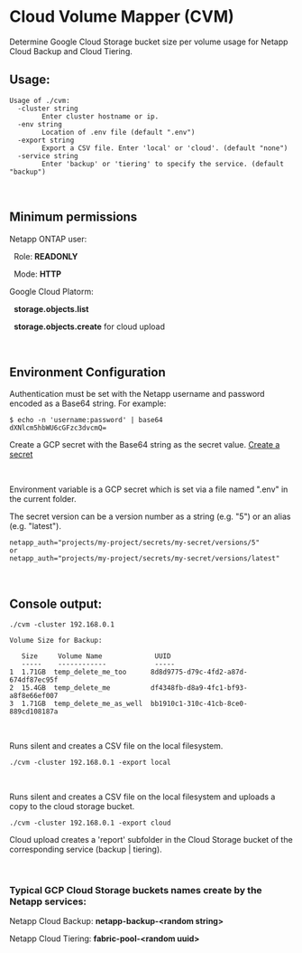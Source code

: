# Cloud Volume Mapper (CVM)

Determine Google Cloud Storage bucket size per volume usage for Netapp Cloud Backup and Cloud Tiering.

## Usage:
```
Usage of ./cvm:
  -cluster string
    	Enter cluster hostname or ip.
  -env string
    	Location of .env file (default ".env")
  -export string
    	Export a CSV file. Enter 'local' or 'cloud'. (default "none")
  -service string
    	Enter 'backup' or 'tiering' to specify the service. (default "backup")
```
<br>


## Minimum permissions

Netapp ONTAP user:

&nbsp; Role: **READONLY**

&nbsp; Mode: **HTTP**

Google Cloud Platorm:

&nbsp; **storage.objects.list**

&nbsp; **storage.objects.create** for cloud upload

<br>

## Environment Configuration

Authentication must be set with the Netapp username and password encoded as a Base64 string. For example:
```
$ echo -n 'username:password' | base64
dXNlcm5hbWU6cGFzc3dvcmQ=
```
Create a GCP secret with the Base64 string as the secret value. [Create a secret](https://cloud.google.com/secret-manager/docs/creating-and-accessing-secrets#secretmanager-create-secret-console)

<br>

Environment variable is a GCP secret which is set via a file named ".env" in the current folder.

The secret version can be a version number as a string (e.g. "5") or an alias (e.g. "latest").

```
netapp_auth="projects/my-project/secrets/my-secret/versions/5"
or
netapp_auth="projects/my-project/secrets/my-secret/versions/latest"
```

<br>

## Console output:
```
./cvm -cluster 192.168.0.1

Volume Size for Backup:

   Size     Volume Name             UUID                                  
   -----    ------------            -----                                 
1  1.71GB  temp_delete_me_too      8d8d9775-d79c-4fd2-a87d-674df87ec95f  
2  15.4GB  temp_delete_me          df4348fb-d8a9-4fc1-bf93-a8f8e66ef007  
3  1.71GB  temp_delete_me_as_well  bb1910c1-310c-41cb-8ce0-889cd108187a
```
<br>

Runs silent and creates a CSV file on the local filesystem.
```
./cvm -cluster 192.168.0.1 -export local
```
<br>

Runs silent and creates a CSV file on the local filesystem and uploads a copy to the cloud storage bucket.
```
./cvm -cluster 192.168.0.1 -export cloud
```


Cloud upload creates a 'report' subfolder in the Cloud Storage bucket of the corresponding service (backup | tiering).

<br>

### Typical GCP Cloud Storage buckets names create by the Netapp services:

Netapp Cloud Backup: **netapp-backup-\<random string>**

Netapp Cloud Tiering: **fabric-pool-\<random uuid>**